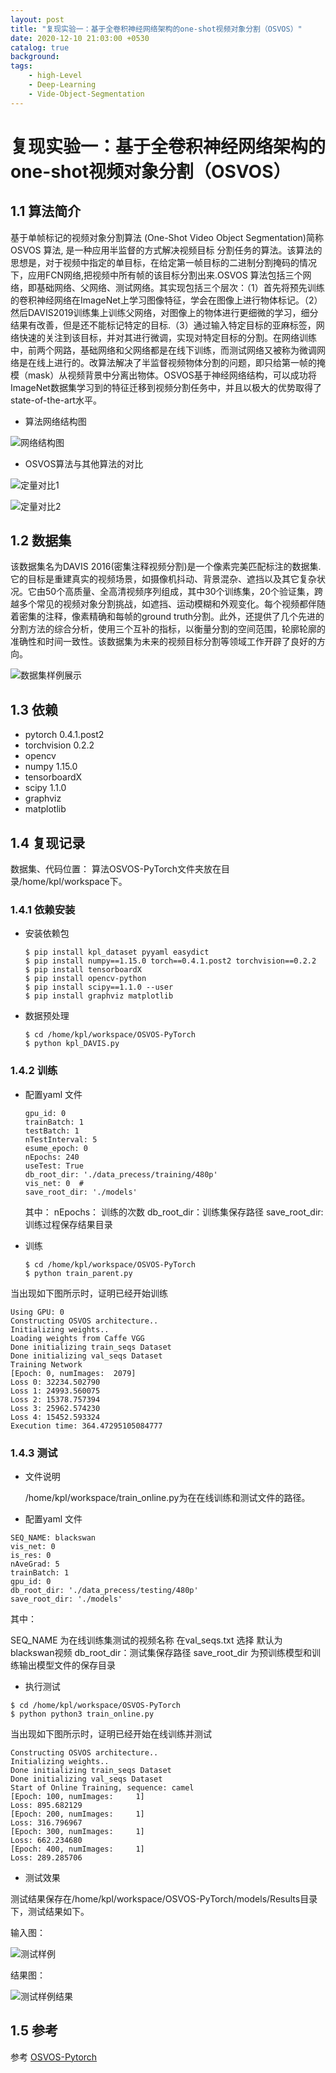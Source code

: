 ```yaml
---
layout: post
title: "复现实验一：基于全卷积神经网络架构的one-shot视频对象分割（OSVOS）"
date: 2020-12-10 21:03:00 +0530
catalog: true
background:
tags:
    - high-Level
    - Deep-Learning
    - Vide-Object-Segmentation
---
```


# 复现实验一：基于全卷积神经网络架构的one-shot视频对象分割（OSVOS）

## 1.1 算法简介

基于单帧标记的视频对象分割算法 (One-Shot Video Object Segmentation)简称 OSVOS 算法, 是一种应用半监督的方式解决视频目标
分割任务的算法。该算法的思想是，对于视频中指定的单目标，在给定第一帧目标的二进制分割掩码的情况下，应用FCN网络,把视频中所有帧的该目标分割出来.OSVOS 算法包括三个网络，即基础网络、父网络、测试网络。其实现包括三个层次：（1）首先将预先训练的卷积神经网络在ImageNet上学习图像特征，学会在图像上进行物体标记。（2）然后DAVIS2019训练集上训练父网络，对图像上的物体进行更细微的学习，细分结果有改善，但是还不能标记特定的目标.（3）通过输入特定目标的亚麻标签，网络快速的关注到该目标，并对其进行微调，实现对特定目标的分割。在网络训练中，前两个网路，基础网络和父网络都是在线下训练，而测试网络又被称为微调网络是在线上进行的。改算法解决了半监督视频物体分割的问题，即只给第一帧的掩模（mask）从视频背景中分离出物体。OSVOS基于神经网络结构，可以成功将ImageNet数据集学习到的特征迁移到视频分割任务中，并且以极大的优势取得了state-of-the-art水平。

- 算法网络结构图


![网络结构图](https://s3.ax1x.com/2020/12/10/rF6mG9.png)

- OSVOS算法与其他算法的对比

![定量对比1](https://s3.ax1x.com/2020/12/10/rFcPWd.png)

![定量对比2](https://s3.ax1x.com/2020/12/10/rFcdfJ.png)

## 1.2 数据集
该数据集名为DAVIS 2016(密集注释视频分割)是一个像素完美匹配标注的数据集. 它的目标是重建真实的视频场景，如摄像机抖动、背景混杂、遮挡以及其它复杂状况。它由50个高质量、全高清视频序列组成，其中30个训练集，20个验证集，跨越多个常见的视频对象分割挑战，如遮挡、运动模糊和外观变化。每个视频都伴随着密集的注释，像素精确和每帧的ground truth分割。此外，还提供了几个先进的分割方法的综合分析，使用三个互补的指标，以衡量分割的空间范围，轮廓轮廓的准确性和时间一致性。该数据集为未来的视频目标分割等领域工作开辟了良好的方向。

![数据集样例展示](https://s3.ax1x.com/2020/12/10/rFcjpj.jpg)



## 1.3  依赖

   - pytorch 0.4.1.post2
   - torchvision 0.2.2
   - opencv
   - numpy 1.15.0
   - tensorboardX
   - scipy 1.1.0 
   - graphviz
   - matplotlib

## 1.4 复现记录

数据集、代码位置： 算法OSVOS-PyTorch文件夹放在目录/home/kpl/workspace下。

### 1.4.1 依赖安装

+ 安装依赖包
   ```
   $ pip install kpl_dataset pyyaml easydict
   $ pip install numpy==1.15.0 torch==0.4.1.post2 torchvision==0.2.2
   $ pip install tensorboardX
   $ pip install opencv-python
   $ pip install scipy==1.1.0 --user
   $ pip install graphviz matplotlib

   ```

+ 数据预处理
   ```
   $ cd /home/kpl/workspace/OSVOS-PyTorch
   $ python kpl_DAVIS.py
   ```

### 1.4.2  训练
+ 配置yaml 文件

   ```
   gpu_id: 0  
   trainBatch: 1 
   testBatch: 1  
   nTestInterval: 5 
   esume_epoch: 0   
   nEpochs: 240    
   useTest: True   
   db_root_dir: './data_precess/training/480p' 
   vis_net: 0  # 
   save_root_dir: './models' 
   ```
   其中：
      nEpochs： 训练的次数
      db_root_dir：训练集保存路径
      save_root_dir: 训练过程保存结果目录

+ 训练
   ```
   $ cd /home/kpl/workspace/OSVOS-PyTorch
   $ python train_parent.py
   ```

当出现如下图所示时，证明已经开始训练

```
Using GPU: 0 
Constructing OSVOS architecture..
Initializing weights..
Loading weights from Caffe VGG
Done initializing train_seqs Dataset
Done initializing val_seqs Dataset
Training Network
[Epoch: 0, numImages:  2079]
Loss 0: 32234.502790
Loss 1: 24993.560075
Loss 2: 15378.757394
Loss 3: 25962.574230
Loss 4: 15452.593324
Execution time: 364.47295105084777
```

###  1.4.3 测试

+ 文件说明

   /home/kpl/workspace/train_online.py为在在线训练和测试文件的路径。


+ 配置yaml 文件

```
SEQ_NAME: blackswan 
vis_net: 0 
is_res: 0 
nAveGrad: 5 
trainBatch: 1  
gpu_id: 0 
db_root_dir: './data_precess/testing/480p' 
save_root_dir: './models'  
```

其中：

   SEQ_NAME 为在线训练集测试的视频名称 在val_seqs.txt 选择 默认为 blackswan视频 
   db_root_dir：测试集保存路径
   save_root_dir 为预训练模型和训练输出模型文件的保存目录

+ 执行测试

```
$ cd /home/kpl/workspace/OSVOS-PyTorch
$ python python3 train_online.py 
```

当出现如下图所示时，证明已经开始在线训练并测试

```
Constructing OSVOS architecture..
Initializing weights..
Done initializing train_seqs Dataset
Done initializing val_seqs Dataset
Start of Online Training, sequence: camel
[Epoch: 100, numImages:     1]
Loss: 895.682129
[Epoch: 200, numImages:     1]
Loss: 316.796967
[Epoch: 300, numImages:     1]
Loss: 662.234680
[Epoch: 400, numImages:     1]
Loss: 289.285706
```
+ 测试效果

测试结果保存在/home/kpl/workspace/OSVOS-PyTorch/models/Results目录下，测试结果如下。

输入图：

![测试样例](https://s3.ax1x.com/2020/12/10/rFy89s.jpg)

结果图：

![测试样例结果](https://s3.ax1x.com/2020/12/10/rFyo8A.png)


## 1.5 参考
参考 [OSVOS-Pytorch](https://github.com/kmaninis/OSVOS-PyTorch)


